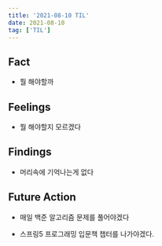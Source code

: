 ```yaml
---
title: '2021-08-10 TIL'
date: 2021-08-10
tag: ['TIL']
---
```


## Fact

- 뭘 해야할까

## Feelings

- 뭘 해야할지 모르겠다

## Findings

- 머리속에 기억나는게 없다

## Future Action

- 매일 백준 알고리즘 문제를 풀어야겠다

- 스프링5 프로그래밍 입문책 챕터를 나가야겠다.
